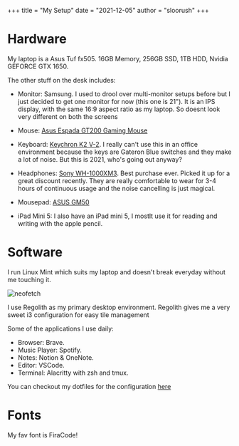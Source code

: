 +++
title = "My Setup"
date = "2021-12-05"
author = "sloorush"
+++

# Hardware

My laptop is a Asus Tuf fx505. 16GB Memory, 256GB SSD, 1TB HDD, Nvidia GEFORCE GTX 1650.

The other stuff on the desk includes:

- Monitor: Samsung. I used to drool over multi-monitor setups before but I just decided to get one monitor for now (this one is 21"). It is an IPS display, with the same 16:9 aspect ratio as my laptop. So doesnt look very different on both the screens

- Mouse: [Asus Espada GT200 Gaming Mouse](https://www.amazon.in/Espada-GT200-Wired-Gaming-Mouse/dp/B079YX9MG4)

- Keyboard: [Keychron K2 V-2](https://keychron.in/product/keychron-k2-v-2/). I really can't use this in an office environment because the keys are Gateron Blue switches and they make a lot of noise. But this is 2021, who's going out anyway?

- Headphones: [Sony WH-1000XM3](https://www.sony.co.in/electronics/headband-headphones/wh-1000xm3). Best purchase ever. Picked it up for a great discount recently. They are really comfortable to wear for 3-4 hours of continuous usage and the noise cancelling is just magical.

- Mousepad: [ASUS GM50](https://www.flipkart.com/asus-gm50-mousepad/p/itmf9fhpxpyagyrg)

- iPad Mini 5: I also have an iPad mini 5, I mostlt use it for reading and writing with the apple pencil.

# Software

I run Linux Mint which suits my laptop and doesn't break everyday without me touching it.

![neofetch](https://files.sloorush.com/random/neofetch.jpeg)

I use Regolith as my primary desktop environment. Regolith gives me a very sweet i3 configuration for easy tile management

Some of the applications I use daily:

- Browser: Brave.
- Music Player: Spotify.
- Notes: Notion & OneNote.
- Editor: VSCode.
- Terminal: Alacritty with zsh and tmux.

You can checkout my dotfiles for the configuration [here](https://github.com/sloorush/dotfiles)

# Fonts

My fav font is FiraCode!
